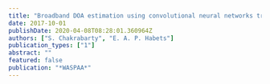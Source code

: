 ```yaml
---
title: "Broadband DOA estimation using convolutional neural networks trained with noise signals"
date: 2017-10-01
publishDate: 2020-04-08T08:28:01.360964Z
authors: ["S. Chakrabarty", "E. A. P. Habets"]
publication_types: ["1"]
abstract: ""
featured: false
publication: "*WASPAA*"
---
```


